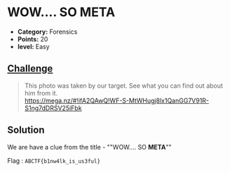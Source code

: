 
# WOW.... SO META

* **Category:** Forensics
* **Points:** 20
* **level:** Easy

## [Challenge](https://ctflearn.com/problems/348)

> This photo was taken by our target. See what you can find out about him from it.\
> https://mega.nz/#!ifA2QAwQ!WF-S-MtWHugj8lx1QanGG7V91R-S1ng7dDRSV25iFbk

## Solution

We are have a clue from the title - ""WOW.... SO **META**""



Flag : ```ABCTF{b1nw4lk_is_us3ful} ```

